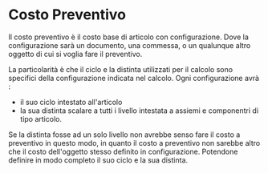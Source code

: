 # Costo Preventivo

Il costo preventivo è il costo base di articolo con configurazione. Dove la configurazione sarà un documento, una commessa, o un qualunque altro oggetto di cui si voglia fare il preventivo.

La particolarità è che il ciclo e la distinta utilizzati per il calcolo sono specifici della configurazione indicata nel calcolo.
Ogni configurazione avrà : 
-  il suo ciclo intestato all'articolo
-  la sua distinta scalare a tutti i livello intestata a assiemi e componentri di tipo articolo.

Se la distinta fosse ad un solo livello non avrebbe senso fare il costo a preventivo in questo modo, in quanto il costo a preventivo non sarebbe altro che il costo dell'oggetto stesso definito in configurazione. Potendone definire in modo completo il suo ciclo e la sua distinta.
